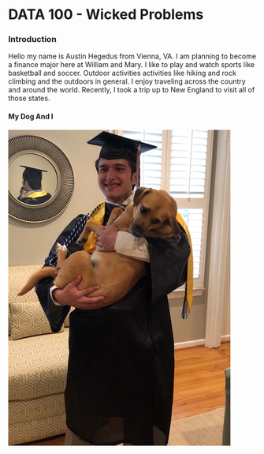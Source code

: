 # DATA 100 - Wicked Problems
### Introduction
Hello my name is Austin Hegedus from Vienna, VA.  I am planning to become a finance major here at William and Mary.  I like to play and watch sports like basketball and soccer.  Outdoor activities activities like hiking and rock climbing and the outdoors in general.  I enjoy traveling across the country and around the world.  Recently, I took a trip up to New England to visit all of those states.
#### My Dog And I
![](image0.jpeg)
